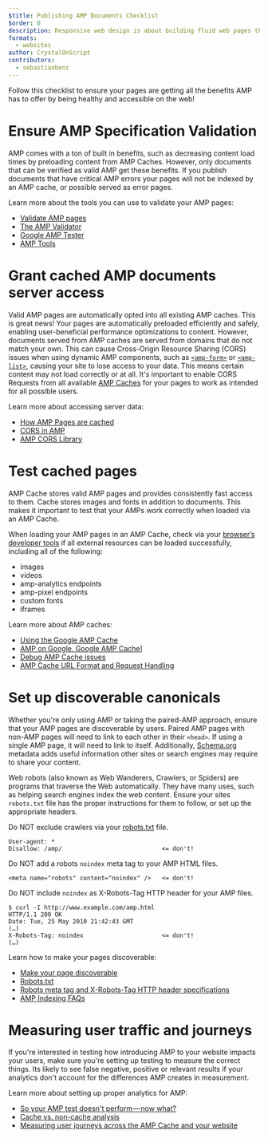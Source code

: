 ```yaml
---
$title: Publishing AMP Documents Checklist 
$order: 0
description: Responsive web design is about building fluid web pages that respond to your user's needs—pages that fit their device's screen size and orientation. You can achieve ...
formats:
  - websites
author: CrystalOnScript
contributors:
  - sebastianbenz
---
```


Follow this checklist to ensure your pages are getting all the benefits AMP has to offer by being healthy and accessible on the web! 


# Ensure AMP Specification Validation 

AMP comes with a ton of built in benefits, such as decreasing content load times by preloading content from AMP Caches. However, only documents that can be verified as valid AMP get these benefits. If you publish documents that have critical AMP errors your pages will not be indexed by an AMP cache, or possible served as error pages. 

Learn more about the tools you can use to validate your AMP pages:



*   [Validate AMP pages](../../../documentation/guides-and-tutorials/learn/validation-workflow/validate_amp.md?format=websites)
*   [The AMP Validator ](https://validator.ampproject.org/)
*   [Google AMP Tester](https://search.google.com/test/amp)
*   [AMP Tools](../../../documentation/tools.html?format=websites) 


# Grant cached AMP documents server access

Valid AMP pages are automatically opted into all existing AMP caches. This is great news! Your pages are automatically preloaded efficiently and safely, enabling user-beneficial performance optimizations to content. However, documents served from AMP caches are served from domains that do not match your own. This can cause  Cross-Origin Resource Sharing (CORS) issues when using dynamic AMP components, such as [`<amp-form>`](../../../documentation/components/reference/amp-form.md?format=websites) or [`<amp-list>`](../../../documentation/components/reference/amp-list.md?format=websites), causing your site to lose access to your data. This means certain content may not load correctly or at all.  It's important to enable CORS Requests from all available [AMP Caches](https://cdn.ampproject.org/caches.json) for your pages to work as intended for all possible users. 

Learn more about accessing server data:



*   [How AMP Pages are cached ](../../../documentation/guides-and-tutorials/learn/amp-caches-and-cors/how_amp_pages_are_cached.md?format=websites)
*   [CORS in AMP](../../../documentation/guides-and-tutorials/learn/amp-caches-and-cors/amp-cors-requests.md?format=websites)
*   [AMP CORS Library](https://www.npmjs.com/package/amp-toolbox-cors)


# Test cached pages
AMP Cache stores valid AMP pages and provides consistently fast access to them. Cache stores images and fonts in addition to documents. This makes it important to test that your AMPs work correctly when loaded via an AMP Cache.


When loading your AMP pages in an AMP Cache, check via your [browser’s developer tools](https://developers.google.com/web/tools/chrome-devtools/) if all external resources can be loaded successfully, including all of the following:

* images
* videos
* amp-analytics endpoints
* amp-pixel endpoints
* custom fonts
* iframes

Learn more about AMP caches:

*   [Using the Google AMP Cache](../../../documentation/examples/documentation/Using_the_Google_AMP_Cache.html?format=websites)
*   [AMP on Google, Google AMP Cache](https://developers.google.com/amp/cache/overview)]
*   [Debug AMP Cache issues](../../../documentation/guides-and-tutorials/learn/amp-caches-and-cors/amp-cache-debugging.md?format=websites)
*   [AMP Cache URL Format and Request Handling](../../../documentation/guides-and-tutorials/learn/amp-caches-and-cors/amp-cache-urls.md?format=websites)

# Set up discoverable canonicals 

Whether you're only using AMP or taking the paired-AMP approach, ensure that your AMP pages are discoverable by users. Paired AMP pages with non-AMP pages will need to link to each other in their `<head>`. If using a single AMP page, it will need to link to itself. Additionally, [Schema.org](https://schema.org/) metadata adds useful information other sites or search engines may require to share your content. 

Web robots (also known as Web Wanderers, Crawlers, or Spiders) are programs that traverse the Web automatically. They have many uses, such as helping search engines index the web content. Ensure your sites `robots.txt` file has the proper instructions for them to follow, or set up the appropriate headers.  

Do NOT exclude crawlers via your [robots.txt](https://support.google.com/webmasters/answer/6062608?hl=en) file.
```
User-agent: *
Disallow: /amp/                            <= don't!
```

Do NOT add a robots `noindex` meta tag to your AMP HTML files.
```
<meta name="robots" content="noindex" />   <= don't!
```

Do NOT include `noindex` as X-Robots-Tag HTTP header for your AMP files.
```
$ curl -I http://www.example.com/amp.html
HTTP/1.1 200 OK
Date: Tue, 25 May 2010 21:42:43 GMT
(…)
X-Robots-Tag: noindex                      <= don't!
(…)
```

Learn how to make your pages discoverable: 



*   [Make your page discoverable ](discovery.md?format=websites)
*   [Robots.txt](http://www.robotstxt.org/)
*   [Robots meta tag and X-Robots-Tag HTTP header specifications](https://developers.google.com/search/reference/robots_meta_tag)
*   [AMP Indexing FAQs](https://productforums.google.com/forum/?hl=en#!category-topic/webmasters/Vrgj-a-gtm0)


# Measuring user traffic and journeys 

If you're interested in testing how introducing AMP to your website impacts your users, make sure you're setting up testing to measure the correct things. Its likely to see false negative, positive or relevant results if your analytics don't account for the differences AMP creates in measurement. 

Learn more about setting up proper analytics for AMP:



*   [So your AMP test doesn't perform — now what?](https://blog.amp.dev/2018/11/08/so-your-amp-test-doesnt-perform%e2%80%8a-%e2%80%8anow-what/)
*   [Cache vs. non-cache analysis](https://support.google.com/analytics/answer/6343176?hl=en#cache)
*   [Measuring user journeys across the AMP Cache and your website](https://blog.amp.dev/2018/11/08/so-your-amp-test-doesnt-perform%e2%80%8a-%e2%80%8anow-what/)

 
